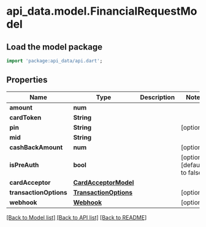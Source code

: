 # api_data.model.FinancialRequestModel

## Load the model package
```dart
import 'package:api_data/api.dart';
```

## Properties
Name | Type | Description | Notes
------------ | ------------- | ------------- | -------------
**amount** | **num** |  | 
**cardToken** | **String** |  | 
**pin** | **String** |  | [optional] 
**mid** | **String** |  | 
**cashBackAmount** | **num** |  | [optional] 
**isPreAuth** | **bool** |  | [optional] [default to false]
**cardAcceptor** | [**CardAcceptorModel**](CardAcceptorModel.md) |  | 
**transactionOptions** | [**TransactionOptions**](TransactionOptions.md) |  | [optional] 
**webhook** | [**Webhook**](Webhook.md) |  | [optional] 

[[Back to Model list]](../README.md#documentation-for-models) [[Back to API list]](../README.md#documentation-for-api-endpoints) [[Back to README]](../README.md)



